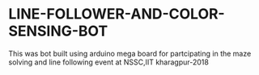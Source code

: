 # LINE-FOLLOWER-AND-COLOR-SENSING-BOT
This was bot built using arduino mega board for partcipating in the maze solving and line following event at NSSC,IIT kharagpur-2018
